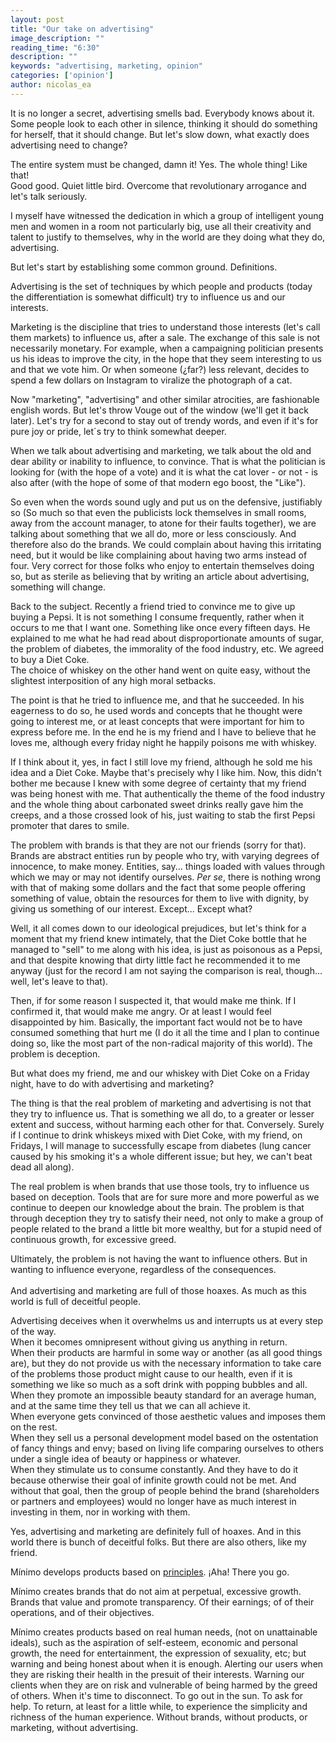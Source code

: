 ```yaml
---
layout: post
title: "Our take on advertising"
image_description: ""
reading_time: "6:30"
description: ""
keywords: "advertising, marketing, opinion"
categories: ['opinion']
author: nicolas_ea
---
```


It is no longer a secret, advertising smells bad. Everybody knows about it. Some people look to each other in silence, thinking it should do something for herself, that it should change.
But let's slow down, what exactly does advertising need to change?

The entire system must be changed, damn it! Yes. The whole thing! Like that! <br> Good good. Quiet little bird. Overcome that revolutionary arrogance and let's talk seriously.

I myself have witnessed the dedication in which a group of intelligent young men and women in a room not particularly big, use all their creativity and talent to justify to themselves, why in the world are they doing what they do, advertising.

But let's start by establishing some common ground. Definitions.

Advertising is the set of techniques by which people and products (today the differentiation is somewhat difficult) try to influence us and our interests.

Marketing is the discipline that tries to understand those interests (let's call them markets) to influence us, after a sale. The exchange of this sale is not necessarily monetary. For example, when a campaigning politician presents us his ideas to improve the city, in the hope that they seem interesting to us and that we vote him. Or when someone (¿far?) less relevant, decides to spend a few dollars on Instagram to viralize the photograph of a cat.

Now "marketing", "advertising" and other similar atrocities, are fashionable english words. But let's throw Vouge out of the window (we'll get it back later). Let's try for a second to stay out of trendy words, and even if it's for pure joy or pride, let´s try to think somewhat deeper.

When we talk about advertising and marketing, we talk about the old and dear ability or inability to influence, to convince.
That is what the politician is looking for (with the hope of a vote) and it is what the cat lover - or not - is also after (with the hope of some of that modern ego boost, the "Like").

So even when the words sound ugly and put us on the defensive, justifiably so (So much so that even the publicists lock themselves in small rooms, away from the account manager, to atone for their faults together), we are talking about something that we all do, more or less consciously. And therefore also do the brands. We could complain about having this irritating need, but it would be like complaining about having two arms instead of four. Very correct for those folks who enjoy to entertain themselves doing so, but as sterile as believing that by writing an article about advertising, something will change.

Back to the subject. Recently a friend tried to convince me to give up buying a Pepsi. It is not something I consume frequently, rather when it occurs to me that I want one. Something like once every fifteen days. He explained to me what he had read about disproportionate amounts of sugar, the problem of diabetes, the immorality of the food industry, etc. We agreed to buy a Diet Coke.
<br>
The choice of whiskey on the other hand went on quite easy, without the slightest interposition of any high moral setbacks.

The point is that he tried to influence me, and that he succeeded. In his eagerness to do so, he used words and concepts that he thought were going to interest me, or at least concepts that were important for him to express before me. In the end he is my friend and I have to believe that he loves me, although every friday night he happily poisons me with whiskey.

If I think about it, yes, in fact I still love my friend, although he sold me his idea and a Diet Coke. Maybe that's precisely why I like him. Now, this didn't bother me because I knew with some degree of certainty that my friend was being honest with me. That authentically the theme of the food industry and the whole thing about carbonated sweet drinks really gave him the creeps, and a those crossed look of his, just waiting to stab the first Pepsi promoter that dares to smile.

The problem with brands is that they are not our friends (sorry for that).
Brands are abstract entities run by people who try, with varying degrees of innocence, to make money.
Entities, say... things loaded with values through which we may or may not identify ourselves.
<i>Per se</i>, there is nothing wrong with that of making some dollars and the fact that some people offering something of value, obtain the resources for them to live with dignity, by giving us something of our interest. Except... Except what?

Well, it all comes down to our ideological prejudices, but let's think for a moment that my friend knew intimately, that the Diet Coke bottle that he managed to "sell" to me along with his idea, is just as poisonous as a Pepsi, and that despite knowing that dirty little fact he recommended it to me anyway (just for the record I am not saying the comparison is real, though... well, let's leave to that).

Then, if for some reason I suspected it, that would make me think. If I confirmed it, that would make me angry. Or at least I would feel disappointed by him. Basically, the important fact would not be to have consumed something that hurt me (I do it all the time and I plan to continue doing so, like the most part of the non-radical majority of this world). The problem is deception.

But what does my friend, me and our whiskey with Diet Coke on a Friday night, have to do with advertising and marketing?

The thing is that the real problem of marketing and advertising is not that they try to influence us.
That is something we all do, to a greater or lesser extent and success, without harming each other for that. Conversely. Surely if I continue to drink whiskeys mixed with Diet Coke, with my friend, on Fridays, I will manage to successfully escape from diabetes (lung cancer caused by his smoking it's a whole different issue; but hey, we can't beat dead all along).

The real problem is when brands that use those tools, try to influence us based on deception. Tools that are for sure more and more powerful as we continue to deepen our knowledge about the brain. The problem is that through deception they try to satisfy their need, not only to make a group of people related to the brand a little bit more wealthy, but for a stupid need of continuous growth, for excessive greed.

Ultimately, the problem is not having the want to influence others. But in wanting to influence everyone, regardless of the consequences.
<br><br>
And advertising and marketing are full of those hoaxes. As much as this world is full of deceitful people.

Advertising deceives when it overwhelms us and interrupts us at every step of the way.
<br>
When it becomes omnipresent without giving us anything in return.
<br>
When their products are harmful in some way or another (as all good things are), but they do not provide us with the necessary information to take care of the problems those product might cause to our health, even if it is something we like so much as a soft drink with popping bubbles and all.
<br>
When they promote an impossible beauty standard for an average human, and at the same time they tell us that we can all achieve it.
<br>
When everyone gets convinced of those aesthetic values ​​and imposes them on the rest.
<br>
When they sell us a personal development model based on the ostentation of fancy things and envy; based on living life comparing ourselves to others under a single idea of beauty or happiness or whatever.
<br>
When they stimulate us to consume constantly. And they have to do it because otherwise their goal of infinite growth could not be met. And without that goal, then the group of people behind the brand (shareholders or partners and employees) would no longer have as much interest in investing in them, nor in working with them.

Yes, advertising and marketing are definitely full of hoaxes. And in this world there is bunch of deceitful folks. But there are also others, like my friend.

Mínimo develops products based on <a href="/en/manifest/">principles</a>. ¡Aha! There you go.

Mínimo creates brands that do not aim at perpetual, excessive growth. Brands that value and promote transparency. Of their earnings; of of their operations, and of their objectives.

Mínimo creates products based on real human needs, (not on unattainable ideals), such as the aspiration of self-esteem, economic and personal growth, the need for entertainment, the expression of sexuality, etc; but warning and being honest about when it is enough. Alerting our users when they are risking their health in the presuit of their interests. Warning our clients when they are on risk and vulnerable of being harmed by the greed of others. When it's time to disconnect. To go out in the sun. To ask for help. To return, at least for a little while, to experience the simplicity and richness of the human experience. Without brands, without products, or marketing, without advertising.
